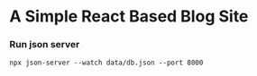 # A Simple React Based Blog Site

### Run json server

    npx json-server --watch data/db.json --port 8000